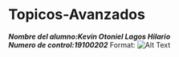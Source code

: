 # Topicos-Avanzados
_**Nombre del alumno:Kevin Otoniel Lagos Hilario**_  
_**Numero de control:19100202**_
Format: ![Alt Text](https://en.wikipedia.org/wiki/Estudiantes_Tecnol%C3%B3gico_de_Nuevo_Laredo#/media/File:Estudiantes_Tecnol%C3%B3gico_de_Nuevo_Laredo_Logo.png)
